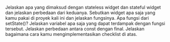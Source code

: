 Jelaskan apa yang dimaksud dengan stateless widget dan stateful widget dan jelaskan perbedaan dari keduanya.
Sebutkan widget apa saja yang kamu pakai di proyek kali ini dan jelaskan fungsinya.
Apa fungsi dari setState()? Jelaskan variabel apa saja yang dapat terdampak dengan fungsi tersebut.
Jelaskan perbedaan antara const dengan final.
Jelaskan bagaimana cara kamu mengimplementasikan checklist di atas.
